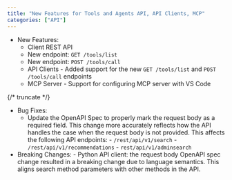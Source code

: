 ```yaml
---
title: "New Features for Tools and Agents API, API Clients, MCP"
categories: ["API"]
---
```


- New Features:
  - Client REST API
  - New endpoint: `GET /tools/list`
  - New endpoint: `POST /tools/call`
  - API Clients - Added support for the new `GET /tools/list` and `POST /tools/call` endpoints
  - MCP Server - Support for configuring MCP server with VS Code

{/* truncate */}

- Bug Fixes:
  - Update the OpenAPI Spec to properly mark the request body as a required field. This change more
    accurately reflects how the API handles the case when the request body is not
    provided. This affects the following API endpoints: - `/rest/api/v1/search` - `/rest/api/v1/recommendations` - `rest/api/v1/adminsearch`
- Breaking Changes: - Python API client: the request body OpenAPI spec change resulted in a
  breaking change due to language semantics. This aligns search method
  parameters with other methods in the API. 